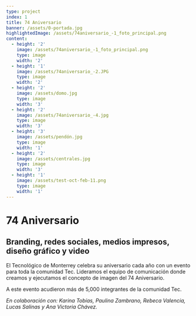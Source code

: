 ```yaml
---
type: project
index: 1
title: 74 Aniversario
banner: /assets/0-portada.jpg
highlightedImage: /assets/74aniversario_-1_foto_principal.png
content:
  - height: '2'
    image: /assets/74aniversario_-1_foto_principal.png
    type: image
    width: '2'
  - height: '1'
    image: /assets/74aniversario_-2.JPG
    type: image
    width: '2'
  - height: '2'
    image: /assets/domo.jpg
    type: image
    width: '3'
  - height: '2'
    image: /assets/74aniversario_-4.jpg
    type: image
    width: '3'
  - height: '3'
    image: /assets/pendón.jpg
    type: image
    width: '1'
  - height: '2'
    image: /assets/centrales.jpg
    type: image
    width: '3'
  - height: '1'
    image: /assets/test-oct-feb-11.png
    type: image
    width: '1'
---
```

# 74 Aniversario

## Branding, redes sociales, medios impresos, diseño gráfico y video

El Tecnológico de Monterrey celebra su aniversario cada año con un evento para toda la comunidad Tec. Lideramos el equipo de comunicación donde creamos y ejecutamos el concepto de imagen del 74 Aniversario.

A este evento acudieron más de 5,000 integrantes de la comunidad Tec.

_En colaboración con: Karina Tobías, Paulina Zambrano, Rebeca Valencia, Lucas Salinas y Ana Victoria Chávez._
